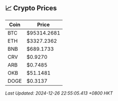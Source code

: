 ## 📈 Crypto Prices

| Coin | Price |
| ---- | ----- |
| BTC | $95314.2681 |
| ETH | $3327.2362 |
| BNB | $689.1733 |
| CRV | $0.9270 |
| ARB | $0.7485 |
| OKB | $51.1481 |
| DOGE | $0.3137 |

_Last Updated: 2024-12-26 22:55:05.413 +0800 HKT_